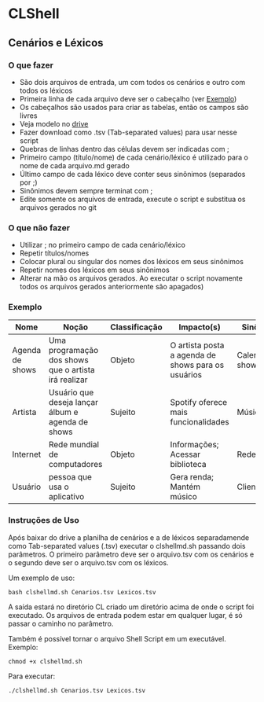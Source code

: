 # CLShell

## Cenários e Léxicos

### O que fazer
* São dois arquivos de entrada, um com todos os cenários e outro com todos os léxicos
* Primeira linha de cada arquivo deve ser o cabeçalho (ver [Exemplo](#exemplo))
* Os cabeçalhos são usados para criar as tabelas, então os campos são livres
* Veja modelo no [drive](https://docs.google.com/spreadsheets/d/1iN2dwby5QizNvTyToRokk6zpiTHsuqBnQFP9nqBGVTw/edit?usp=sharing)
* Fazer download como .tsv (Tab-separated values) para usar nesse script
* Quebras de linhas dentro das células devem ser indicadas com ;
* Primeiro campo (título/nome) de cada cenário/léxico é utilizado para o nome de cada arquivo.md gerado
* Último campo de cada léxico deve conter seus sinônimos (separados por ;)
* Sinônimos devem sempre terminat com ;
* Edite somente os arquivos de entrada, execute o script e substitua os arquivos gerados no git

### O que não fazer
* Utilizar ; no primeiro campo de cada cenário/léxico
* Repetir títulos/nomes
* Colocar plural ou singular dos nomes dos léxicos em seus sinônimos
* Repetir nomes dos léxicos em seus sinônimos
* Alterar na mão os arquivos gerados. Ao executar o script novamente todos os arquivos gerados anteriormente são apagados)

### Exemplo
Nome | Noção | Classificação | Impacto(s) | Sinônimo(s)
--- | --- | --- | --- | ---
Agenda de shows | Uma programação dos shows que o artista irá realizar | Objeto | O artista posta a agenda de shows para os usuários | Calendario de shows;
Artista | Usuário que deseja lançar álbum e agenda de shows | Sujeito | Spotify oferece mais funcionalidades | Músico;Cantor;
Internet | Rede mundial de computadores | Objeto | Informações; Acessar biblioteca | Rede mundial;
Usuário | pessoa que usa o aplicativo | Sujeito | Gera renda; Mantém músico | Cliente;

### Instruções de Uso
Após baixar do drive a planilha de cenários e a de léxicos separadamende como Tab-separated values (.tsv) executar o clshellmd.sh passando dois parâmetros. O primeiro parâmetro deve ser o arquivo.tsv com os cenários e o segundo deve ser o arquivo.tsv com os léxicos.

Um exemplo de uso:
```shell
bash clshellmd.sh Cenarios.tsv Lexicos.tsv
```

A saída estará no diretório CL criado um diretório acima de onde o script foi executado.
Os arquivos de entrada podem estar em qualquer lugar, é só passar o caminho no parâmetro.

Também é possível tornar o arquivo Shell Script em um executável. Exemplo:
```shell
chmod +x clshellmd.sh
```

Para executar:
```shell
./clshellmd.sh Cenarios.tsv Lexicos.tsv
```
